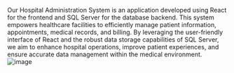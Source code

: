 Our Hospital Administration System is an application developed using React for the frontend and SQL Server for the database backend. This system empowers healthcare facilities to efficiently manage patient information, appointments, medical records, and billing. By leveraging the user-friendly interface of React and the robust data storage capabilities of SQL Server, we aim to enhance hospital operations, improve patient experiences, and ensure accurate data management within the medical environment.
![image](https://github.com/madands0022/Creativity-NE/assets/119934280/f21f74b2-efa0-4abc-bb64-e78a21d1e279)
